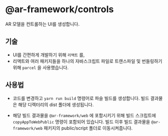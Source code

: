 # @ar-framework/controls

AR 모델을 컨트롤하는 UI를 생성합니다.

## 기술

- UI를 간편하게 개발하기 위해 `리액트` 를,
- 리액트와 여러 패키지들을 하나의 자바스크립트 파일로 트랜스파일 및 번들링하기 위해 `parcel` 을 사용했습니다.

## 사용법

- 코드를 변경하고 `yarn run build` 명령어로 파슬 빌드를 생성합니다. 빌드 결과물은 해당 디렉터리의 dist 폴더에 생성됩니다.

- 해당 빌드 결과물을 `@ar-framework/web` 에 포함시키기 위해 빌드 스크립트에 `copyAppToWebPublic` 명령이 포함되어 있습니다. 빌드 이후 빌드 결과물을 `@ar-framework/web` 패키지의 public/script 폴더로 이동시켜줍니다.
